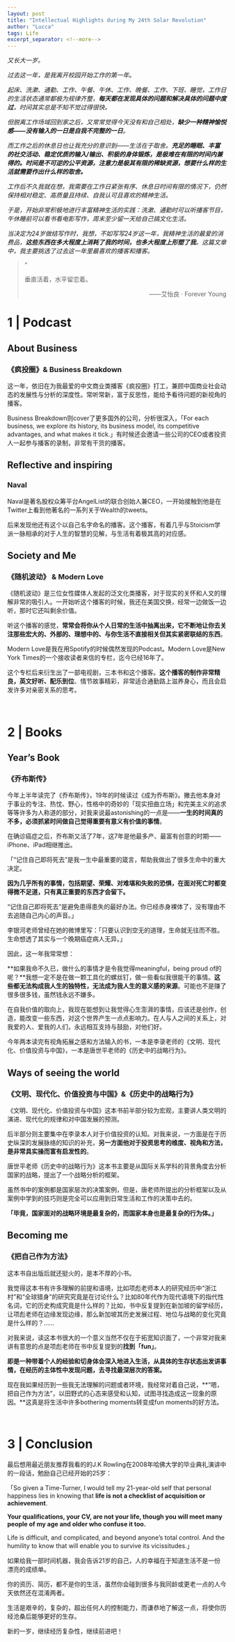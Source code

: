 ```yaml
---
layout: post
title: "Intellectual Highlights during My 24th Solar Revolution"
author: "Lucca"
tags: Life
excerpt_separator: <!--more-->
---
```


_又长大一岁。_

_过去这一年，是我离开校园开始工作的第一年。_

_起床、洗漱、通勤、工作、午餐、午休、工作、晚餐、工作、下班、睡觉，工作日的生活状态通常都极为规律齐整，**每天都在发现具体的问题和解决具体的问题中度过**，时间其实总是不知不觉过得很快。_

_但脱离工作场域回到家之后，又常常觉得今天没有和自己相处，**缺少一种精神愉悦感——没有输入的一日是自我不完整的一日**。_

_而工作之后的休息日也让我充分的意识到——生活在于取舍。**充足的睡眠、丰富的社交活动、稳定优质的输入/输出、积极的身体锻炼，是极难在有限的时间内兼得的。时间是不可逆的公平资源，注意力是极其有限的稀缺资源，想要什么样的生活就需要作出什么样的取舍。**_

_工作后不久我就在想，我需要在工作日紧张有序、休息日时间有限的情况下，仍然保持相对稳定、高质量且持续、自我认可且喜欢的精神生活。_ <!--more-->

_于是，开始非常积极地进行丰富精神生活的实践：洗漱、通勤时可以听播客节目，午休睡前可以看书看电影写作，周末至少留一天给自己搞文化生活。_

_当决定为24岁做结写作时，我想，不如写写24岁这一年，我精神生活的最爱的消费品，**这些东西在多大程度上消耗了我的时间，也多大程度上形塑了我**。这篇文章中，我主要挑选了过去这一年里最喜欢的播客和播客。_

> “
>  
> 垂直活着，水平留恋着。
> <div style="text-align: right">——艾怡良 · Forever Young<div>

# 1 | Podcast

## About Business

### 《疯投圈》& Business Breakdown

这一年，依旧在为我最爱的中文商业类播客《疯投圈》打工，兼顾中国商业社会动态的发展性与分析的深度性。常听常新，富于反思性，能给予看待问题的新视角的播客。

Business Breakdown则cover了更多国外的公司，分析很深入，「For each business, we explore its history, its business model, its competitive advantages, and what makes it tick.」有时候还会邀请一些公司的CEO或者投资人一起参与播客的录制，非常有干货的播客。

## Reflective and inspiring

### Naval

Naval是著名股权众筹平台AngelList的联合创始人兼CEO，一开始接触到他是在Twitter上看到他著名的一系列关于Wealth的tweets。

后来发现他还有这个以自己名字命名的播客。这个播客，有着几乎与Stoicism学派一脉相承的对于人生的智慧的见解，与生活有着极其高的对应感。

## Society and Me

### 《随机波动》 & Modern Love

《随机波动》是三位女性媒体人发起的泛文化类播客，对于现实的关怀和人文的理解非常的吸引人。一开始听这个播客的时候，我还在美国交换，经常一边做饭一边听，那时它还叫剩余价值。

听这个播客的感觉，**常常会将你从个人日常的生活中抽离出来，它不断地让你去关注那些宏大的、外部的、理想中的、与你生活不直接相关但其实紧密联结的东西**。

Modern Love是我在用Spotify的时候偶然发现的Podcast。Modern Love是New York Times的一个接收读者来信的专栏，迄今已经16年了。

这个专栏后来衍生出了一部电视剧，三本书和这个播客。**这个播客的制作非常精良，英文好听、配乐到位**、情节故事精彩，非常适合通勤路上滋养身心，而且会启发许多对亲密关系的思考。

<br>

# 2 | Books

## Year’s Book

### 《乔布斯传》

今年上半年读完了《乔布斯传》，19年的时候读过《成为乔布斯》。撇去他本身对于事业的专注、热忱、野心，性格中的奇妙的「现实扭曲立场」和完美主义的追求等等许多为人称道的部分，对我来说最astonishing的一点是——**一生的时间真的不多，必须抓紧时间做自己觉得重要有意义有价值的事情**。

在确诊癌症之后，乔布斯又活了7年，这7年是他最多产、最富有创意的时期——iPhone、iPad相继推出。

「“记住自己即将死去”是我一生中最重要的箴言，帮助我做出了很多生命中的重大决定。

**因为几乎所有的事情，包括期望、荣耀、对难堪和失败的恐惧，在面对死亡时都变得微不足道，只有真正重要的东西才会留下。**

“记住自己即将死去”是避免患得患失的最好办法。你已经赤身裸体了，没有理由不去追随自己内心的声音。」

李银河老师曾经在她的微博里写：「只要认识到空无的道理，生命就无往而不胜。生命想透了其实与一个晚期癌症病人无异。」

因此，这一年我常常想：

**如果我命不久已，做什么的事情才是令我觉得meaningful，being proud of的呢？**我想一定不是在做一颗工具化的螺丝钉，做一些看似我很能干的事情。**这些都无法构成我人生的独特性，无法成为我人生的意义感的来源**。可能也不是赚了很多很多钱，虽然钱永远不嫌多。

在自我价值的取向上，我现在能想到让我觉得心生澎湃的事情，应该还是创作，创造，能改变一些东西，对这个世界产生一点点影响力。在人与人之间的关系上，对我爱的人、爱我的人们，永远相互支持与鼓励，对他们好。

今年两本读完有视角拓展之感和方法输入的书，一本是李录老师的《文明、现代化、价值投资与中国》，一本是唐世平老师的《历史中的战略行为》。

## Ways of seeing the world

### 《文明、现代化、价值投资与中国》&《历史中的战略行为》

《文明、现代化、价值投资与中国》这本书前半部分较为宏观，主要讲人类文明的演进、现代化的规律和对中国发展的预测。

后半部分则主要集中在李录本人对于价值投资的认知。对我来说，一方面是在于历史纵深的发展脉络的知识的补充，**另一方面他对于投资思考的维度、视角和方法，是非常具实操而富有启发性的**。

唐世平老师《历史中的战略行为》这本书主要是从国际关系学科的背景角度去分析国家的战略，提出了一个战略分析的框架。

虽然书中的案例都是国家层次的决策案例，但是，唐老师所提出的分析框架以及从案例中学到的技巧则是完全可以应用到日常生活和工作的决策中去的。

**「毕竟，国家面对的战略环境是最复杂的，而国家本身也是最复杂的行为体。」**

## Becoming me

### 《把自己作为方法》

这本书自出版后就还挺火的，是本不厚的小书。

我觉得这本书有许多理解的前提和语境，比如项彪老师本人的研究经历中“浙江村”和“全球猎身”的研究究竟是在讨论什么？比如80年代作为现代语境下的指代性名词，它的历史构成究竟是什么样的？比如，书中反复提到在新加坡的留学经历，让项彪老师在边缘发现边缘，那么新加坡其历史发展过程、地位与战略的变化究竟是什么样的？……

对我来说，读这本书很大的一个意义当然不仅在于拓宽知识面了，一个非常对我来讲有意思的点是项彪老师在书中反复提到的**找到「fun」**。

**即是一种带着个人的经验和切身体会深入地进入生活，从具体的生存状态出发讲事情，在经历的主体性中发现问题，去寻找最深层次的答案。**

现在我如果经历到一些我无法理解的问题或者环境，我经常对着自己说，**“嗯，把自己作为方法”，以田野式的心态来感受和认知，试图寻找造成这一现象的原因。**这真是将生活中许多bothering moments转变成fun moments的好方法。

<br>

# 3 | Conclusion

最后想用最近朋友推荐我看的的J.K Rowling在2008年哈佛大学的毕业典礼演讲中的一段话，勉励自己已经开始的25岁：

「So given a Time-Turner, I would tell my 21-year-old self that personal happiness lies in knowing that **life is not a checklist of acquisition or achievement**. 

**Your qualifications, your CV, are not your life, though you will meet many people of my age and older who confuse it too.**

Life is difficult, and complicated, and beyond anyone’s total control. And the humility to know that will enable you to survive its vicissitudes.」

如果给我一部时间机器，我会告诉21岁的自己，人的幸福在于知道生活不是一份漂亮的成绩单。

你的资历、简历，都不是你的生活，虽然你会碰到很多与我同龄或更老一点的人今天依然还在混淆两者。

生活是艰辛的，复杂的，超出任何人的控制能力，而谦恭地了解这一点，将使你历经沧桑后能够更好的生存。

新的一岁，继续经历复杂性，继续前进吧！